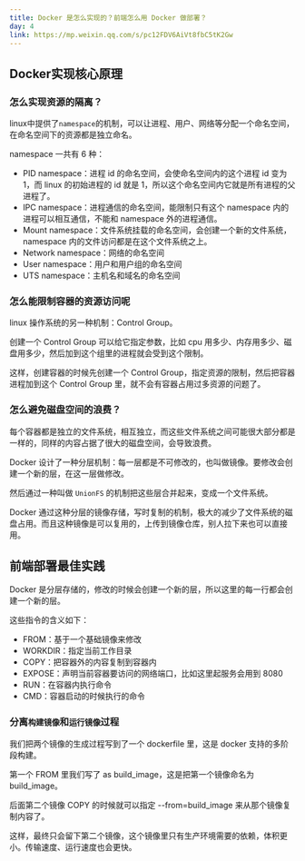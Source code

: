 ```yaml
---
title: Docker 是怎么实现的？前端怎么用 Docker 做部署？
day: 4
link: https://mp.weixin.qq.com/s/pc12FDV6AiVt8fbC5tK2Gw
---
```


<CommonTitle></CommonTitle>

## Docker实现核心原理

### 怎么实现资源的隔离？

linux中提供了`namespace`的机制，可以让进程、用户、网络等分配一个命名空间，在命名空间下的资源都是独立命名。 

namespace 一共有 6 种：
- PID namespace：进程 id 的命名空间，会使命名空间内的这个进程 id 变为 1，而 linux 的初始进程的 id 就是 1，所以这个命名空间内它就是所有进程的父进程了。
- IPC namespace：进程通信的命名空间，能限制只有这个 namespace 内的进程可以相互通信，不能和 namespace 外的进程通信。
- Mount namespace：文件系统挂载的命名空间，会创建一个新的文件系统，namespace 内的文件访问都是在这个文件系统之上。 
- Network namespace：网络的命名空间
- User namespace：用户和用户组的命名空间
- UTS namespace：主机名和域名的命名空间

### 怎么能限制容器的资源访问呢

linux 操作系统的另一种机制：Control Group。

创建一个 Control Group 可以给它指定参数，比如 cpu 用多少、内存用多少、磁盘用多少，然后加到这个组里的进程就会受到这个限制。

这样，创建容器的时候先创建一个 Control Group，指定资源的限制，然后把容器进程加到这个 Control Group 里，就不会有容器占用过多资源的问题了。

### 怎么避免磁盘空间的浪费？

每个容器都是独立的文件系统，相互独立，而这些文件系统之间可能很大部分都是一样的，同样的内容占据了很大的磁盘空间，会导致浪费。

Docker 设计了一种分层机制：每一层都是不可修改的，也叫做镜像。要修改会创建一个新的层，在这一层做修改。

然后通过一种叫做 `UnionFS` 的机制把这些层合并起来，变成一个文件系统。

Docker 通过这种分层的镜像存储，写时复制的机制，极大的减少了文件系统的磁盘占用。而且这种镜像是可以复用的，上传到镜像仓库，别人拉下来也可以直接用。

## 前端部署最佳实践

Docker 是分层存储的，修改的时候会创建一个新的层，所以这里的每一行都会创建一个新的层。

这些指令的含义如下：
- FROM：基于一个基础镜像来修改
- WORKDIR：指定当前工作目录
- COPY：把容器外的内容复制到容器内
- EXPOSE：声明当前容器要访问的网络端口，比如这里起服务会用到 8080
- RUN：在容器内执行命令
- CMD：容器启动的时候执行的命令

### 分离`构建镜像`和`运行镜像`过程

我们把两个镜像的生成过程写到了一个 dockerfile 里，这是 docker 支持的多阶段构建。

第一个 FROM 里我们写了 as build_image，这是把第一个镜像命名为 build_image。

后面第二个镜像 COPY 的时候就可以指定 --from=build_image 来从那个镜像复制内容了。

这样，最终只会留下第二个镜像，这个镜像里只有生产环境需要的依赖，体积更小。传输速度、运行速度也会更快。
